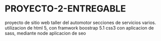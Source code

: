 # PROYECTO-2-ENTREGABLE
proyecto de sitio web taller del automotor
secciones de servicios varios.
utilizacion de html 5, con framwork boostrap 5.1 css3
con aplicacion de sass, mediante node 
aplicacion de seo
